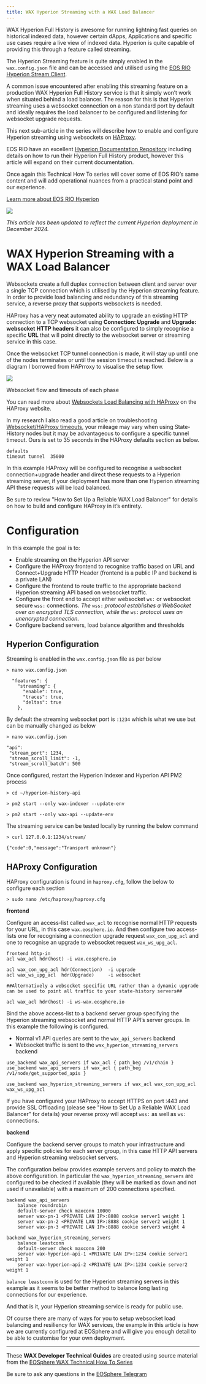 ```yaml
---
title: WAX Hyperion Streaming with a WAX Load Balancer
---
```

WAX Hyperion Full History is awesome for running lightning fast queries on historical indexed data, however certain dApps, Applications and specific use cases require a live view of indexed data. Hyperion is quite capable of providing this through a feature called streaming.

The Hyperion Streaming feature is quite simply enabled in the  `wax.config.json`  file and can be accessed and utilised using the  [EOS RIO Hyperion Stream Client](https://github.com/eosrio/hyperion-stream-client).

A common issue encountered after enabling this streaming feature on a production WAX Hyperion Full History service is that it simply won’t work when situated behind a load balancer. The reason for this is that Hyperion streaming uses a websocket connection on a non standard port by default and ideally requires the load balancer to be configured and listening for websocket upgrade requests.

This next sub-article in the series will describe how to enable and configure Hyperion streaming using websockets on  [HAProxy](http://www.haproxy.org/).

EOS RIO have an excellent  [Hyperion Documentation Repository](https://hyperion.docs.eosrio.io/)  including details on how to run their Hyperion Full History product, however this article will expand on their current documentation.

Once again this Technical How To series will cover some of EOS RIO’s same content and will add operational nuances from a practical stand point and our experience.

[Learn more about EOS RIO Hyperion](https://eosrio.io/hyperion/)

![](https://miro.medium.com/v2/resize:fit:598/0*VJM9YUUmYPzi9zEc.png)

_This article has been updated to reflect the current Hyperion deployment in December 2024._

# WAX Hyperion Streaming with a WAX Load Balancer

Websockets create a full duplex connection between client and server over a single TCP connection which is utilised by the Hyperion streaming feature. In order to provide load balancing and redundancy of this streaming service, a reverse proxy that supports websockets is needed.

HAProxy has a very neat automated ability to upgrade an existing HTTP connection to a TCP websocket using  **Connection: Upgrade**  and  **Upgrade: websocket**  **HTTP headers**  it can also be configured to simply recognise a specific  **URL**  that will point directly to the websocket server or streaming service in this case.

Once the websocket TCP tunnel connection is made, it will stay up until one of the nodes terminates or until the session timeout is reached. Below is a diagram I borrowed from HAPrroxy to visualise the setup flow.

![](https://miro.medium.com/v2/resize:fit:700/0*6VaGcMEzPyrGnvwf.png)

Websocket flow and timeouts of each phase

You can read more about  [Websockets Load Balancing with HAProxy](https://www.haproxy.com/blog/websockets-load-balancing-with-haproxy/)  on the HAProxy website.

In my research I also read a good article on troubleshooting  [Websocket/HAProxy timeouts](https://lucjan.medium.com/investigating-websocket-haproxy-reconnecting-and-timeouts-6d19cc0002a1), your mileage may vary when using State-History nodes but it may be advantageous to configure a specific tunnel timeout. Ours is set to 35 seconds in the HAProxy defaults section as below.

```
defaults  
timeout tunnel  35000
```

In this example HAProxy will be configured to recognise a websocket connection+upgrade header and direct these requests to a Hyperion streaming server, if your deployment has more than one Hyperion streaming API these requests will be load balanced.

Be sure to review "How to Set Up a Reliable WAX Load Balancer" for details on how to build and configure HAProxy in it’s entirety.

# Configuration

In this example the goal is to:

-   Enable streaming on the Hyperion API server
-   Configure the HAProxy frontend to recognise traffic based on URL and Connect+Upgrade HTTP Header (frontend is a public IP and backend is a private LAN)
-   Configure the frontend to route traffic to the appropriate backend Hyperion streaming API based on websocket traffic.
-   Configure the front end to accept either websocket  `ws:`  or websocket secure  `wss:`  connections.  _The_ `wss:` _protocol establishes a WebSocket over an encrypted TLS connection, while the_ `ws:` _protocol uses an unencrypted connection._
-   Configure backend servers, load balance algorithm and thresholds

## Hyperion Configuration

Streaming is enabled in the  `wax.config.json`  file as per below

```
> nano wax.config.json  
  
  "features": {  
    "streaming": {  
      "enable": true,  
      "traces": true,  
      "deltas": true  
    },
```

By default the streaming websocket port is  `:1234`  which is what we use but can be manually changed as below

```
> nano wax.config.json  
  
"api":  
 "stream_port": 1234,  
 "stream_scroll_limit": -1,  
 "stream_scroll_batch": 500
```

Once configured, restart the Hyperion Indexer and Hyperion API PM2 process

```
> cd ~/hyperion-history-api  

> pm2 start --only wax-indexer --update-env  

> pm2 start --only wax-api --update-env
```
The streaming service can be tested locally by running the below command

```
> curl 127.0.0.1:1234/stream/  
  
{"code":0,"message":"Transport unknown"}
```

## HAProxy Configuration

HAProxy configuration is found in  `haproxy.cfg`, follow the below to configure each section

```
> sudo nano /etc/haproxy/haproxy.cfg
```
**frontend**

Configure an access-list called  `wax_acl`  to recognise normal HTTP requests for your URL, in this case  `wax.eosphere.io`. And then configure two access-lists one for recognising a connection upgrade request  `wax_con_upg_acl`  and one to recognise an upgrade to websocket request  `wax_ws_upg_acl`.

```
frontend http-in  
acl wax_acl hdr(host) -i wax.eosphere.io  
  
acl wax_con_upg_acl hdr(Connection)  -i upgrade  
acl wax_ws_upg_acl  hdr(Upgrade)     -i websocket  
  
##Alternatively a websocket specific URL rather than a dynamic upgrade can be used to point all traffic to your state-history servers##  
  
acl wax_acl hdr(host) -i ws-wax.eosphere.io
```

Bind the above access-list to a backend server group specifying the Hyperion streaming websocket and normal HTTP API’s server groups. In this example the following is configured.

-   Normal v1 API queries are sent to the  `wax_api_servers`  backend
-   Websocket traffic is sent to the  `wax_hyperion_streaming_servers`  backend

```
use_backend wax_api_servers if wax_acl { path_beg /v1/chain }  
use_backend wax_api_servers if wax_acl { path_beg /v1/node/get_supported_apis }  
  
use_backend wax_hyperion_streaming_servers if wax_acl wax_con_upg_acl wax_ws_upg_acl
```

If you have configured your HAProxy to accept HTTPS on port :443 and provide SSL Offloading (please see "How to Set Up a Reliable WAX Load Balancer" for details) your reverse proxy will accept  `wss:`  as well as  `ws:`  connections.

**backend**

Configure the backend server groups to match your infrastructure and apply specific policies for each server group, in this case HTTP API servers and Hyperion streaming websocket servers.

The configuration below provides example servers and policy to match the above configuration. In particular the  `wax_hyperion_streaming_servers`  are configured to be checked if available (they will be marked as down and not used if unavailable) with a maximum of 200 connections specified.

```
backend wax_api_servers  
    balance roundrobin  
    default-server check maxconn 10000  
    server wax-pn-1 <PRIVATE LAN IP>:8888 cookie server1 weight 1              
    server wax-pn-2 <PRIVATE LAN IP>:8888 cookie server2 weight 1              
    server wax-pn-3 <PRIVATE LAN IP>:8888 cookie server3 weight 4  
  
backend wax_hyperion_streaming_servers  
    balance leastconn  
    default-server check maxconn 200  
    server wax-hyperion-api-1 <PRIVATE LAN IP>:1234 cookie server1 weight 1             
    server wax-hyperion-api-2 <PRIVATE LAN IP>:1234 cookie server2 weight 1
```

`balance leastconn`  is used for the Hyperion streaming servers in this example as it seems to be better method to balance long lasting connections for our experience.

And that is it, your Hyperion streaming service is ready for public use.

Of course there are many of ways for you to setup websocket load balancing and resiliency for WAX services, the example in this article is how we are currently configured at EOSphere and will give you enough detail to be able to customise for your own deployment.

  ---

These **WAX Developer Technical Guides** are created using source material from the [EOSphere WAX Technical How To Series](https://medium.com/eosphere/wax-technical-how-to/home)

Be sure to ask any questions in the  [EOSphere Telegram](https://t.me/eosphere_io)
